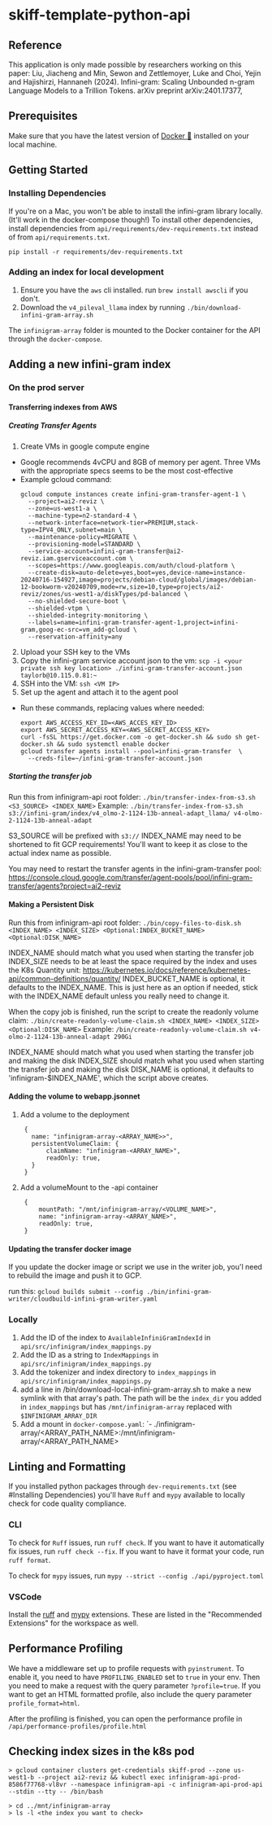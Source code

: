 # skiff-template-python-api

## Reference
This application is only made possible by researchers working on this paper:
  Liu, Jiacheng and Min, Sewon and Zettlemoyer, Luke and Choi, Yejin and Hajishirzi, Hannaneh (2024).
  Infini-gram: Scaling Unbounded n-gram Language Models to a Trillion Tokens.
  arXiv preprint arXiv:2401.17377,

## Prerequisites

Make sure that you have the latest version of [Docker 🐳](https://www.docker.com/get-started)
installed on your local machine.

## Getting Started

### Installing Dependencies

If you're on a Mac, you won't be able to install the infini-gram library locally. (It'll work in the docker-compose though!) To install other dependencies, install dependencies from `api/requirements/dev-requirements.txt` instead of from `api/requirements.txt`.

`pip install -r requirements/dev-requirements.txt`

### Adding an index for local development

1. Ensure you have the `aws` cli installed. run `brew install awscli` if you don't.
2. Download the `v4_pileval_llama` index by running `./bin/download-infini-gram-array.sh`

The `infinigram-array` folder is mounted to the Docker container for the API through the `docker-compose`. 

## Adding a new infini-gram index

### On the prod server

#### Transferring indexes from AWS

##### Creating Transfer Agents

1. Create VMs in google compute engine
  * Google recommends 4vCPU and 8GB of memory per agent. Three VMs with the appropriate specs seems to be the most cost-effective
  * Example gcloud command:
    ```
    gcloud compute instances create infini-gram-transfer-agent-1 \
      --project=ai2-reviz \
      --zone=us-west1-a \
      --machine-type=n2-standard-4 \
      --network-interface=network-tier=PREMIUM,stack-type=IPV4_ONLY,subnet=main \
      --maintenance-policy=MIGRATE \
      --provisioning-model=STANDARD \
      --service-account=infini-gram-transfer@ai2-reviz.iam.gserviceaccount.com \
      --scopes=https://www.googleapis.com/auth/cloud-platform \
      --create-disk=auto-delete=yes,boot=yes,device-name=instance-20240716-154927,image=projects/debian-cloud/global/images/debian-12-bookworm-v20240709,mode=rw,size=10,type=projects/ai2-reviz/zones/us-west1-a/diskTypes/pd-balanced \
      --no-shielded-secure-boot \
      --shielded-vtpm \
      --shielded-integrity-monitoring \
      --labels=name=infini-gram-transfer-agent-1,project=infini-gram,goog-ec-src=vm_add-gcloud \
      --reservation-affinity=any
    ```
2. Upload your SSH key to the VMs
3. Copy the infini-gram service account json to the vm: `scp -i <your private ssh key location> ./infini-gram-transfer-account.json taylorb@10.115.0.81:~`
4. SSH into the VM: `ssh <VM IP>`
5. Set up the agent and attach it to the agent pool
  *  Run these commands, replacing values where needed:
      ```
      export AWS_ACCESS_KEY_ID=<AWS_ACCES_KEY_ID>
      export AWS_SECRET_ACCESS_KEY=<AWS_SECRET_ACCESS_KEY>
      curl -fsSL https://get.docker.com -o get-docker.sh && sudo sh get-docker.sh && sudo systemctl enable docker
      gcloud transfer agents install --pool=infini-gram-transfer  \
        --creds-file=~/infini-gram-transfer-account.json
      ```

##### Starting the transfer job
  Run this from infinigram-api root folder:
  `./bin/transfer-index-from-s3.sh <S3_SOURCE> <INDEX_NAME>`
  Example:
  `./bin/transfer-index-from-s3.sh s3://infini-gram/index/v4_olmo-2-1124-13b-anneal-adapt_llama/ v4-olmo-2-1124-13b-anneal-adapt`

  S3_SOURCE will be prefixed with `s3://`
  INDEX_NAME may need to be shortened to fit GCP requirements! You'll want to keep it as close to the actual index name as possible.

  You may need to restart the transfer agents in the infini-gram-transfer pool: https://console.cloud.google.com/transfer/agent-pools/pool/infini-gram-transfer/agents?project=ai2-reviz


#### Making a Persistent Disk
  Run this from infinigram-api root folder:
  `./bin/copy-files-to-disk.sh <INDEX_NAME> <INDEX_SIZE> <Optional:INDEX_BUCKET_NAME> <Optional:DISK_NAME>`

  INDEX_NAME should match what you used when starting the transfer job
  INDEX_SIZE needs to be at least the space required by the index and uses the K8s Quantity unit: https://kubernetes.io/docs/reference/kubernetes-api/common-definitions/quantity/
  INDEX_BUCKET_NAME is optional, it defaults to the INDEX_NAME. This is just here as an option if needed, stick with the INDEX_NAME default unless you really need to change it.
  
  When the copy job is finished, run the script to create the readonly volume claim:
  `./bin/create-readonly-volume-claim.sh <INDEX_NAME> <INDEX_SIZE> <Optional:DISK_NAME>`
  Example:
  `/bin/create-readonly-volume-claim.sh v4-olmo-2-1124-13b-anneal-adapt 290Gi`
  
  INDEX_NAME should match what you used when starting the transfer job and making the disk
  INDEX_SIZE should match what you used when starting the transfer job and making the disk
  DISK_NAME is optional, it defaults to 'infinigram-$INDEX_NAME', which the script above creates.
  
  
#### Adding the volume to webapp.jsonnet
  1. Add a volume to the deployment
     ```
      {
        name: "infinigram-array-<ARRAY_NAME>>",
        persistentVolumeClaim: {
            claimName: "infinigram-<ARRAY_NAME>",
            readOnly: true,
        }
      }
     ```
  2. Add a volumeMount to the -api container
     ```
      {
          mountPath: "/mnt/infinigram-array/<VOLUME_NAME>",
          name: "infinigram-array-<ARRAY_NAME>",
          readOnly: true,
      }
     ```


#### Updating the transfer docker image
If you update the docker image or script we use in the writer job, you'l need to rebuild the image and push it to GCP. 

run this:
`gcloud builds submit --config ./bin/infini-gram-writer/cloudbuild-infini-gram-writer.yaml`

### Locally

1. Add the ID of the index to `AvailableInfiniGramIndexId` in `api/src/infinigram/index_mappings.py`
2. Add the ID as a string to `IndexMappings` in `api/src/infinigram/index_mappings.py`
3. Add the tokenizer and index directory to `index_mappings` in `api/src/infinigram/index_mappings.py`
4. add a line in /bin/download-local-infini-gram-array.sh to make a new symlink with that array's path. The path will be the `index_dir` you added in `index_mappings` but has `/mnt/infinigram-array` replaced with `$INFINIGRAM_ARRAY_DIR`
5. Add a mount in `docker-compose.yaml`: `- ./infinigram-array/<ARRAY_PATH_NAME>:/mnt/infinigram-array/<ARRAY_PATH_NAME>

## Linting and Formatting

If you installed python packages through `dev-requirements.txt` (see #Installing Dependencies) you'll have `Ruff` and `mypy` available to locally check for code quality compliance. 

### CLI
To check for `Ruff` issues, run `ruff check`. If you want to have it automatically fix issues, run `ruff check --fix`. If you want to have it format your code, run `ruff format`.

To check for `mypy` issues, run `mypy --strict --config ./api/pyproject.toml`

### VSCode
Install the [ruff](https://marketplace.visualstudio.com/items?itemName=charliermarsh.ruff) and [mypy](https://marketplace.visualstudio.com/items?itemName=ms-python.mypy-type-checker) extensions. These are listed in the "Recommended Extensions" for the workspace as well.

## Performance Profiling
We have a middleware set up to profile requests with `pyinstrument`. To enable it, you need to have `PROFILING_ENABLED` set to `true` in your env. Then you need to make a request with the query parameter `?profile=true`. If you want to get an HTML formatted profile, also include the query parameter `profile_format=html`.

After the profiling is finished, you can open the performance profile in `/api/performance-profiles/profile.html`

## Checking index sizes in the k8s pod
```
> gcloud container clusters get-credentials skiff-prod --zone us-west1-b --project ai2-reviz && kubectl exec infinigram-api-prod-8586f77768-vl8vr --namespace infinigram-api -c infinigram-api-prod-api --stdin --tty -- /bin/bash

> cd ../mnt/infinigram-array
> ls -l <the index you want to check>
```